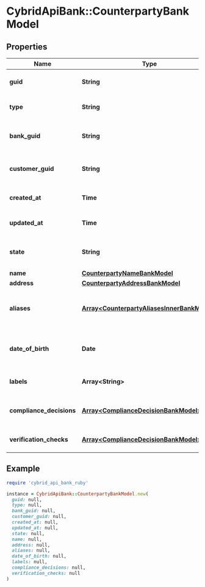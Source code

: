 # CybridApiBank::CounterpartyBankModel

## Properties

| Name | Type | Description | Notes |
| ---- | ---- | ----------- | ----- |
| **guid** | **String** | Auto-generated unique identifier for the counterparty. | [optional] |
| **type** | **String** | The counterparty type; one of business or individual. | [optional] |
| **bank_guid** | **String** | Auto-generated unique identifier for the counterparty&#39;s bank. | [optional] |
| **customer_guid** | **String** | Auto-generated unique identifier for the counterparty&#39;s customer. | [optional] |
| **created_at** | **Time** | ISO8601 datetime the record was created at. | [optional] |
| **updated_at** | **Time** | ISO8601 datetime the record was last updated at. | [optional] |
| **state** | **String** | The counterparty state; one of storing, unverified, verified, or rejected. | [optional] |
| **name** | [**CounterpartyNameBankModel**](CounterpartyNameBankModel.md) |  | [optional] |
| **address** | [**CounterpartyAddressBankModel**](CounterpartyAddressBankModel.md) |  | [optional] |
| **aliases** | [**Array&lt;CounterpartyAliasesInnerBankModel&gt;**](CounterpartyAliasesInnerBankModel.md) | The counterparty&#39;s aliases. Only available for GET operations when &#39;include_pii&#39; is set. | [optional] |
| **date_of_birth** | **Date** | The counterparty&#39;s DOB. Only available for GET operations when &#39;include_pii&#39; is set. | [optional] |
| **labels** | **Array&lt;String&gt;** | The labels associated with the counterparty. | [optional] |
| **compliance_decisions** | [**Array&lt;ComplianceDecisionBankModel&gt;**](ComplianceDecisionBankModel.md) | The compliance decisions associated with the counterparty. | [optional] |
| **verification_checks** | [**Array&lt;ComplianceDecisionBankModel&gt;**](ComplianceDecisionBankModel.md) | Deprecated; use compliance_decisions instead. | [optional] |

## Example

```ruby
require 'cybrid_api_bank_ruby'

instance = CybridApiBank::CounterpartyBankModel.new(
  guid: null,
  type: null,
  bank_guid: null,
  customer_guid: null,
  created_at: null,
  updated_at: null,
  state: null,
  name: null,
  address: null,
  aliases: null,
  date_of_birth: null,
  labels: null,
  compliance_decisions: null,
  verification_checks: null
)
```

